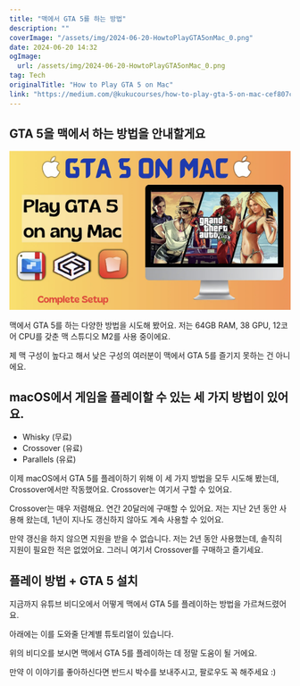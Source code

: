 ```yaml
---
title: "맥에서 GTA 5를 하는 방법"
description: ""
coverImage: "/assets/img/2024-06-20-HowtoPlayGTA5onMac_0.png"
date: 2024-06-20 14:32
ogImage: 
  url: /assets/img/2024-06-20-HowtoPlayGTA5onMac_0.png
tag: Tech
originalTitle: "How to Play GTA 5 on Mac"
link: "https://medium.com/@kukucourses/how-to-play-gta-5-on-mac-cef807cb2cdb"
---
```



## GTA 5을 맥에서 하는 방법을 안내할게요

![이미지](/assets/img/2024-06-20-HowtoPlayGTA5onMac_0.png)

맥에서 GTA 5를 하는 다양한 방법을 시도해 봤어요. 저는 64GB RAM, 38 GPU, 12코어 CPU를 갖춘 맥 스튜디오 M2를 사용 중이에요.

제 맥 구성이 높다고 해서 낮은 구성의 여러분이 맥에서 GTA 5를 즐기지 못하는 건 아니에요.

<div class="content-ad"></div>

## macOS에서 게임을 플레이할 수 있는 세 가지 방법이 있어요.

- Whisky (무료)
- Crossover (유료)
- Parallels (유료)

이제 macOS에서 GTA 5를 플레이하기 위해 이 세 가지 방법을 모두 시도해 봤는데, Crossover에서만 작동했어요. Crossover는 여기서 구할 수 있어요.

Crossover는 매우 저렴해요. 연간 20달러에 구매할 수 있어요. 저는 지난 2년 동안 사용해 왔는데, 1년이 지나도 갱신하지 않아도 계속 사용할 수 있어요.

<div class="content-ad"></div>

만약 갱신을 하지 않으면 지원을 받을 수 없습니다. 저는 2년 동안 사용했는데, 솔직히 지원이 필요한 적은 없었어요. 그러니 여기서 Crossover를 구매하고 즐기세요.

## 플레이 방법 + GTA 5 설치

지금까지 유튜브 비디오에서 어떻게 맥에서 GTA 5를 플레이하는 방법을 가르쳐드렸어요.

아래에는 이를 도와줄 단계별 튜토리얼이 있습니다.

<div class="content-ad"></div>

위의 비디오를 보시면 맥에서 GTA 5를 플레이하는 데 정말 도움이 될 거에요.

만약 이 이야기를 좋아하신다면 반드시 박수를 보내주시고, 팔로우도 꼭 해주세요 :)